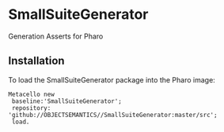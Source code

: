 # SmallSuiteGenerator
Generation Asserts for Pharo

## Installation 
To load the SmallSuiteGenerator package into the Pharo image:

```Smalltalk
Metacello new
 baseline:'SmallSuiteGenerator';
 repository: 'github://OBJECTSEMANTICS//SmallSuiteGenerator:master/src';
 load.
```
